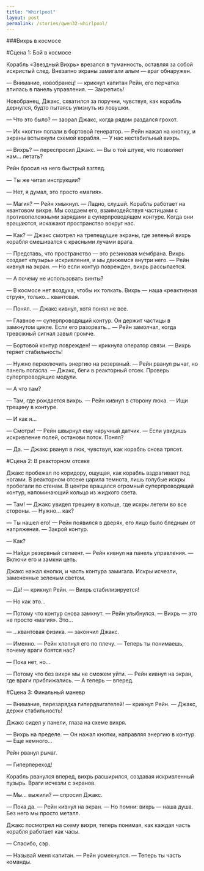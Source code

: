 ```yaml
---
title: "Whirlpool"
layout: post
permalink: /stories/qwen32-whirlpool/
---
```


###Вихрь в космосе

#Сцена 1: Бой в космосе

Корабль «Звездный Вихрь» врезался в туманность, оставляя за собой искристый след. Внезапно экраны замигали алым — враг обнаружен.

— Внимание, новобранец! — крикнул капитан Рейн, его перчатка впилась в панель управления. — Закрепись!

Новобранец, Джакс, схватился за поручни, чувствуя, как корабль дернулся, будто пытаясь улизнуть из ловушки.

— Что это было? — заорал Джакс, когда рядом раздался грохот.

— Их «когти» попали в бортовой генератор. — Рейн нажал на кнопку, и экраны вспыхнули схемой корабля. — У нас нестабильный вихрь.

— Вихрь? — переспросил Джакс. — Вы о той штуке, что позволяет нам… летать?

Рейн бросил на него быстрый взгляд.

— Ты же читал инструкции?

— Нет, я думал, это просто «магия».

— Магия? — Рейн хмыкнул. — Ладно, слушай. Корабль работает на квантовом вихре. Мы создаем его, взаимодействуя частицами с противоположными зарядами в суперпроводящем контуре. Когда они вращаются, искажают пространство вокруг нас.

— Как? — Джакс смотрел на трепещущие экраны, где зеленый вихрь корабля смешивался с красными лучами врага.

— Представь, что пространство — это резиновая мембрана. Вихрь создает «пузырь» искривления, и мы движемся внутри него. — Рейн кивнул на экран. — Но если контур поврежден, вихрь рассыпается.

— А почему не использовать винты?

— В космосе нет воздуха, чтобы их толкать. Вихрь — наша «реактивная струя», только… квантовая.

— Понял. — Джакс кивнул, хотя понял не все.

— Главное — суперпроводящий контур. Он держит частицы в замкнутом цикле. Если его разорвать… — Рейн замолчал, когда тревожный сигнал завыл громче.

— Бортовой контур поврежден! — крикнула оператор связи. — Вихрь теряет стабильность!

— Нужно переключить энергию на резервный. — Рейн рванул рычаг, но панель погасла. — Джакс, беги в реакторный отсек. Проверь суперпроводящие модули.

— А что там?

— Там, где рождается вихрь. — Рейн кивнул в сторону люка. — Ищи трещину в контуре.

— И как я…

— Смотри! — Рейн швырнул ему наручный датчик. — Если увидишь искривление полей, останови поток. Понял?

— Да. — Джакс рванул в люк, чувствуя, как корабль снова трясет.

#Сцена 2: В реакторном отсеке

Джакс пробежал по коридору, ощущая, как корабль вздрагивает под ногами. В реакторном отсеке царила темнота, лишь голубые искры пробегали по стенам. В центре вращался огромный суперпроводящий контур, напоминающий кольцо из жидкого света.

— Там! — Джакс увидел трещину в кольце, где искры летели во все стороны. — Нужно… как?

— Ты нашел его! — Рейн появился в дверях, его лицо было бледным от напряжения. — Закрой контур.

— Как?

— Найди резервный сегмент. — Рейн кивнул на панель управления. — Включи его и замкни цепь.

Джакс нажал кнопки, и часть контура замигала. Искры исчезли, замененные зеленым светом.

— Да! — крикнул Рейн. — Вихрь стабилизируется!

— Но как это…

— Потому что контур снова замкнут. — Рейн улыбнулся. — Вихрь — это не просто «магия». Это…

— …квантовая физика. — закончил Джакс.

— Именно. — Рейн хлопнул его по плечу. — Теперь ты понимаешь, почему враги боятся нас?

— Пока нет, но…

— Потому что без вихря мы не сможем уйти. — Рейн кивнул на экран, где враги приближались. — А теперь — вперед.

#Сцена 3: Финальный маневр

— Внимание, перезарядка гипердвигателей! — крикнул Рейн. — Джакс, держи стабильность!

Джакс сидел у панели, глаза на схеме вихря.

— Вихрь на пределе. — Он нажал кнопки, направляя энергию в контур. — Еще немного…

Рейн рванул рычаг.

— Гиперпереход!

Корабль рванулся вперед, вихрь расширился, создавая искривленный пузырь. Враги исчезли с экранов.

— Мы… выжили? — спросил Джакс.

— Пока да. — Рейн кивнул на экран. — Но помни: вихрь — наша душа. Без него мы просто металл.

Джакс посмотрел на схему вихря, теперь понимая, как каждая часть корабля работает как часы.

— Спасибо, сэр.

— Называй меня капитан. — Рейн усмехнулся. — Теперь ты часть команды.
